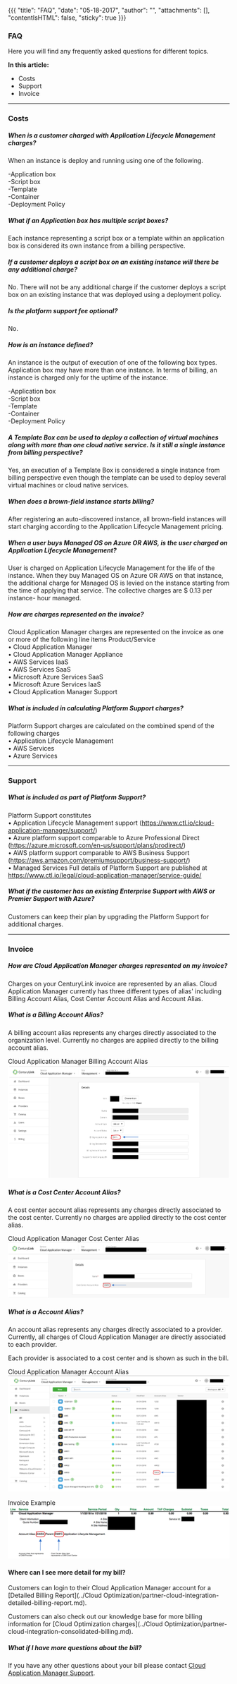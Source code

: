 {{{
"title": "FAQ",
"date": "05-18-2017",
"author": "",
"attachments": [],
"contentIsHTML": false,
"sticky": true
}}}

### FAQ

Here you will find any frequently asked questions for different topics.

**In this article:**
* Costs
* Support
* Invoice
___

### Costs
##### When is a customer charged with Application Lifecycle Management charges?
When an instance is deploy and running using one of the following.

-Application box<br>
-Script box<br>
-Template<br>
-Container<br>
-Deployment Policy<br>

##### What if an Application box has multiple script boxes?
Each instance representing a script box or a template within an application box is considered its own instance from a billing perspective.

##### If a customer deploys a script box on an existing instance will there be any additional charge?
No. There will not be any additional charge if the customer deploys a script box on an existing instance that was deployed using a deployment policy.

##### Is the platform support fee optional?
No.

##### How is an instance defined?
An instance is the output of execution of one of the following box types. Application box may
have more than one instance. In terms of billing, an instance is charged only for the uptime of the instance.

-Application box<br>
-Script box<br>
-Template<br>
-Container<br>
-Deployment Policy<br>

##### A Template Box can be used to deploy a collection of virtual machines along with more than one cloud native service. Is it still a single instance from billing perspective?
Yes, an execution of a Template Box is considered a single instance from billing perspective even though the template can be used to deploy several virtual machines or cloud native services.

##### When does a brown-field instance starts billing?
After registering an auto-discovered instance, all brown-field instances will start charging according to the Application Lifecycle Management pricing.

##### When a user buys Managed OS on Azure OR AWS, is the user charged on Application Lifecycle Management?
User is charged on Application Lifecycle Management for the life of the instance. When they buy Managed OS on Azure OR AWS on that instance, the additional charge for Managed OS is levied on the instance starting from the time of applying that service. The collective charges are $ 0.13 per instance- hour managed.

##### How are charges represented on the invoice?
Cloud Application Manager charges are represented on the invoice as one or more of the following line items
Product/Service<br>
• Cloud Application Manager<br>
• Cloud Application Manager Appliance<br>
• AWS Services IaaS<br>
• AWS Services SaaS<br>
• Microsoft Azure Services SaaS<br>
• Microsoft Azure Services IaaS<br>
• Cloud Application Manager Support<br>

#####  What is included in calculating Platform Support charges?
Platform Support charges are calculated on the combined spend of the following charges<br>
• Application Lifecycle Management<br>
• AWS Services<br>
• Azure Services<br>

___

### Support

##### What is included as part of Platform Support?
Platform Support constitutes<br>
• Application Lifecycle Management support (https://www.ctl.io/cloud-application-manager/support/)<br>
• Azure platform support comparable to Azure Professional Direct (https://azure.microsoft.com/en-us/support/plans/prodirect/)<br>
• AWS platform support comparable to AWS Business Support (https://aws.amazon.com/premiumsupport/business-support/)<br>
• Managed Services
Full details of Platform Support are published at https://www.ctl.io/legal/cloud-application-manager/service-guide/<br>


##### What if the customer has an existing Enterprise Support with AWS or Premier Support with Azure?
Customers can keep their plan by upgrading the Platform Support for additional charges.

___

### Invoice

##### How are Cloud Application Manager charges represented on my invoice?
Charges on your CenturyLink invoice are represented by an alias. Cloud Application Manager currently has three different types of alias' including Billing Account Alias, Cost Center Account Alias and Account Alias.



##### What is a Billing Account Alias?
A billing account alias represents any charges directly associated to the organization level. Currently no charges are applied directly to the billing account alias.

Cloud Application Manager Billing Account Alias
![Billing Account Alias](../../images/cloud-application-manager/cam-organization-alias.png)



##### What is a Cost Center Account Alias?
A cost center account alias represents any charges directly associated to the cost center. Currently no charges are applied directly to the cost center alias.

Cloud Application Manager Cost Center Alias
![Cost Center Account Alias](../../images/cloud-application-manager/cam-costcenter-alias.png)




##### What is a Account Alias?
An account alias represents any charges directly associated to a provider. Currently, all charges of Cloud Application Manager are directly associated to each provider.

Each provider is associated to a cost center and is shown as such in the bill.

Cloud Application Manager Account Alias
![Account Alias](../../images/cloud-application-manager/cam-provider-alias.png)

Invoice Example
![Bill Example](../../images/cloud-application-manager/cam-customer-bill-example.png)


#### Where can I see more detail for my bill?
Customers can login to their Cloud Application Manager account for a [Detailed Billing Report](../Cloud Optimization/partner-cloud-integration-detailed-billing-report.md).  

Customers can also check out our knowledge base for more billing information for [Cloud Optimization charges](../Cloud Optimization/partner-cloud-integration-consolidated-billing.md).

##### What if I have more questions about the bill?
If you have any other questions about your bill please contact [Cloud Application Manager Support](https://www.ctl.io/cloud-application-manager/#Support).
